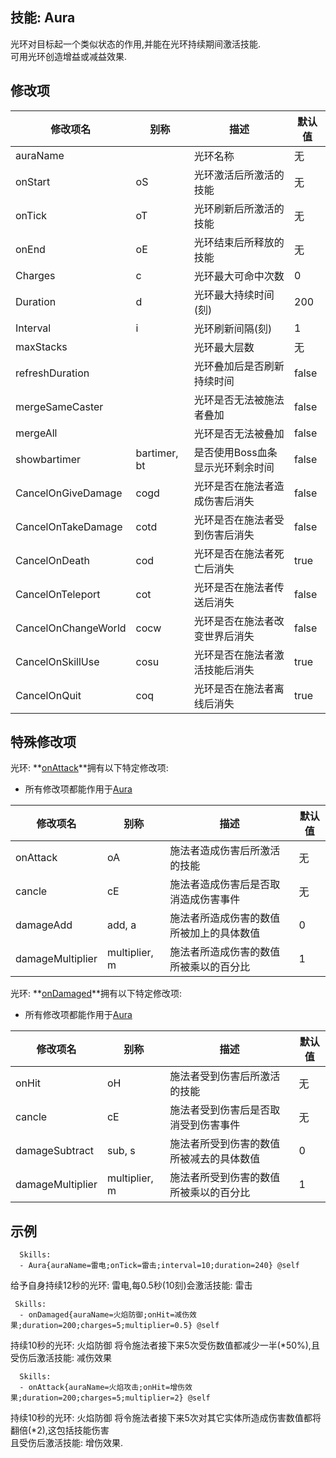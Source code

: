 技能: Aura
--------------------------

光环对目标起一个类似状态的作用,并能在光环持续期间激活技能.  
可用光环创造增益或减益效果.

修改项
----------

| 修改项名 | 别称    | 描述                                                                                                    | 默认值 |
|-----------|------------|----------------------------------------------------------------------------------------------------------------|---------------|
| auraName            |         | 光环名称 | 无          |
| onStart             | oS      | 光环激活后所激活的技能 | 无          |
| onTick              | oT      | 光环刷新后所激活的技能 | 无          |
| onEnd               | oE      | 光环结束后所释放的技能 | 无          |
| Charges             | c       | 光环最大可命中次数               | 0             |
| Duration            | d       | 光环最大持续时间(刻) | 200           |
| Interval            | i       | 光环刷新间隔(刻) | 1             |
| maxStacks           |         | 光环最大层数 | 无          |
| refreshDuration     |         | 光环叠加后是否刷新持续时间 | false         |
| mergeSameCaster     |         | 光环是否无法被施法者叠加| false         |
| mergeAll            |         | 光环是否无法被叠加 | false         |
| showbartimer | bartimer, bt | 是否使用Boss血条显示光环剩余时间 | false |
| CancelOnGiveDamage  | cogd    | 光环是否在施法者造成伤害后消失 | false         |
| CancelOnTakeDamage  | cotd    | 光环是否在施法者受到伤害后消失 | false         |
| CancelOnDeath       | cod     | 光环是否在施法者死亡后消失 | true         |
| CancelOnTeleport    | cot     | 光环是否在施法者传送后消失 | false         |
| CancelOnChangeWorld | cocw    | 光环是否在施法者改变世界后消失 | false         |
| CancelOnSkillUse    | cosu    | 光环是否在施法者激活技能后消失 | true         |
| CancelOnQuit        | coq     | 光环是否在施法者离线后消失 | true         |

  
特殊修改项
----------

光环: **[onAttack](技能/列表/onattack)**拥有以下特定修改项:

-   所有修改项都能作用于[Aura](技能/列表/Aura)

| 修改项名 | 别称    | 描述                                                                                                    | 默认值 |
|-----------|------------|----------------------------------------------------------------------------------------------------------------|---------------|
| onAttack | oA | 施法者造成伤害后所激活的技能 | 无 |
| cancle | cE | 施法者造成伤害后是否取消造成伤害事件 | 无 |
| damageAdd | add, a | 施法者所造成伤害的数值所被加上的具体数值 | 0 |
| damageMultiplier | multiplier, m | 施法者所造成伤害的数值所被乘以的百分比 | 1 |

光环: **[onDamaged](技能/列表/ondamaged)**拥有以下特定修改项:

-   所有修改项都能作用于[Aura](技能/列表/Aura)

| 修改项名 | 别称    | 描述                                                                                                    | 默认值 |
|-----------|------------|----------------------------------------------------------------------------------------------------------------|---------------|
| onHit | oH | 施法者受到伤害后所激活的技能 | 无 |
| cancle | cE | 施法者受到伤害后是否取消受到伤害事件 | 无 |
| damageSubtract | sub, s | 施法者所受到伤害的数值所被减去的具体数值 | 0 |
| damageMultiplier | multiplier, m | 施法者所受到伤害的数值所被乘以的百分比 | 1 |

示例
--------

      Skills:
      - Aura{auraName=雷电;onTick=雷击;interval=10;duration=240} @self

给予自身持续12秒的光环: 雷电,每0.5秒(10刻)会激活技能: 雷击

     Skills:
      - onDamaged{auraName=火焰防御;onHit=减伤效果;duration=200;charges=5;multiplier=0.5} @self

持续10秒的光环: 火焰防御 将令施法者接下来5次受伤数值都减少一半(*50%),且受伤后激活技能: 减伤效果

      Skills:
      - onAttack{auraName=火焰攻击;onHit=增伤效果;duration=200;charges=5;multiplier=2} @self

持续10秒的光环: 火焰防御 将令施法者接下来5次对其它实体所造成伤害数值都将翻倍(*2),这包括技能伤害  
且受伤后激活技能: 增伤效果.


